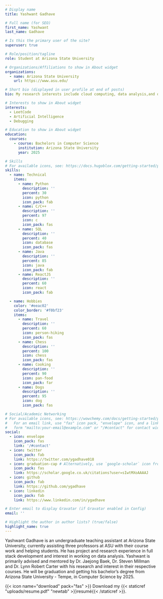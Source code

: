 ```yaml
---
# Display name
title: Yashwant Gadhave

# Full name (for SEO)
first_name: Yashwant
last_name: Gadhave

# Is this the primary user of the site?
superuser: true

# Role/position/tagline
role: Student at Arizona State University

# Organizations/Affiliations to show in About widget
organizations:
  - name: Arizona State University
    url: https://www.asu.edu/

# Short bio (displayed in user profile at end of posts)
bio: My research interests include cloud computing, data analysis,and digital designing.

# Interests to show in About widget
interests:
  - LeetCode
  - Artificial Intelligence
  - Debugging

# Education to show in About widget
education:
  courses:
    - course: Bachelors in Computer Science
      institution: Arizona State University
      year: 2025

# Skills
# For available icons, see: https://docs.hugoblox.com/getting-started/page-builder/#icons
skills:
  - name: Technical
    items:
      - name: Python
        description: ''
        percent: 30
        icon: python
        icon_pack: fab
      - name: C/C++
        description: ''
        percent: 97
        icon: c
        icon_pack: fas
      - name: SQL
        description: ''
        percent: 40
        icon: database
        icon_pack: fas
      - name: Java
        description: ''
        percent: 85
        icon: java
        icon_pack: fab
      - name: ReactJS
        description: ''
        percent: 60
        icon: react
        icon_pack: fab

  - name: Hobbies
    color: '#eeac02'
    color_border: '#f0bf23'
    items:
      - name: Travel
        description: ''
        percent: 60
        icon: person-hiking
        icon_pack: fas
      - name: Chess
        description: ''
        percent: 100
        icon: chess
        icon_pack: fas
      - name: Cooking
        description: ''
        percent: 90
        icon: pan-food
        icon_pack: far
      - name: Dogs
        description: ''
        percent: 95
        icon: dog
        icon_pack: fas

# Social/Academic Networking
# For available icons, see: https://wowchemy.com/docs/getting-started/page-builder/#icons
#   For an email link, use "fas" icon pack, "envelope" icon, and a link in the
#   form "mailto:your-email@example.com" or "/#contact" for contact widget.
social:
  - icon: envelope
    icon_pack: fas
    link: '/#contact'
  - icon: twitter
    icon_pack: fab
    link: https://twitter.com/ygadhave018
  - icon: graduation-cap # Alternatively, use `google-scholar` icon from `ai` icon pack
    icon_pack: fas
    link: https://scholar.google.co.uk/citations?user=sIwtMXoAAAAJ
  - icon: github
    icon_pack: fab
    link: https://github.com/ygadhave
  - icon: linkedin
    icon_pack: fab
    link: https://www.linkedin.com/in/ygadhave

# Enter email to display Gravatar (if Gravatar enabled in Config)
email: ''

# Highlight the author in author lists? (true/false)
highlight_name: true
---
```


Yashwant Gadhave is an undergraduate teaching assistant at Arizona State University, currently assisting three professors at ASU with their course work and helping students. He has project and research experience in full stack development and interest in working on data analysis. Yashwant is primarily advised and mentored by Dr. Jaejong Baek, Dr. Steven Millman and Dr. Lynn Robert Carter with his research and interest in their respective courses. He will be graduation and getting his bachelor’s degree from Arizona State University - Tempe, in Computer Science by 2025.

{{< icon name="download" pack="fas" >}} Download my {{< staticref "uploads/resume.pdf" "newtab" >}}resumé{{< /staticref >}}.
